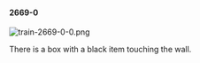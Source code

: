 #### 2669-0
![train-2669-0-0.png](https://github.com/lil-lab/nlvr/raw/master/nlvr/train/images/71/train-2669-0-0.png "train-2669-0-0.png")

There is a box with a black item touching the wall.